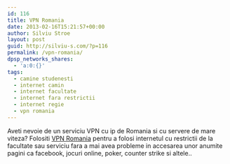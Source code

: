 ```yaml
---
id: 116
title: VPN Romania
date: 2013-02-16T15:21:57+00:00
author: Silviu Stroe
layout: post
guid: http://silviu-s.com/?p=116
permalink: /vpn-romania/
dpsp_networks_shares:
  - 'a:0:{}'
tags:
  - camine studenesti
  - internet camin
  - internet facultate
  - internet fara restrictii
  - internet regie
  - vpn romania
---
```

Aveti nevoie de un serviciu VPN cu ip de Romania si cu servere de mare viteza? Folositi <a title="rotunneling" href="http://rotunneling.net" target="_blank">VPN Romania</a> pentru a folosi internetul cu restrictii de la facultate sau serviciu fara a mai avea probleme in accesarea unor anumite pagini ca facebook, jocuri online, poker, counter strike si altele..